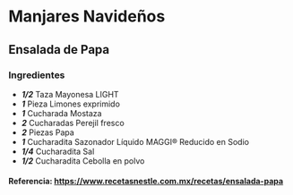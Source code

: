 # Manjares Navideños
## Ensalada de Papa
### Ingredientes
- ***1/2*** Taza Mayonesa LIGHT
- ***1*** Pieza Limones exprimido
- ***1*** Cucharada Mostaza
- ***2*** Cucharadas Perejil fresco
- ***2*** Piezas Papa
- ***1*** Cucharadita Sazonador Líquido MAGGI® Reducido en Sodio
- ***1/4*** Cucharadita Sal
- ***1/2*** Cucharadita Cebolla en polvo
#### Referencia: https://www.recetasnestle.com.mx/recetas/ensalada-papa

